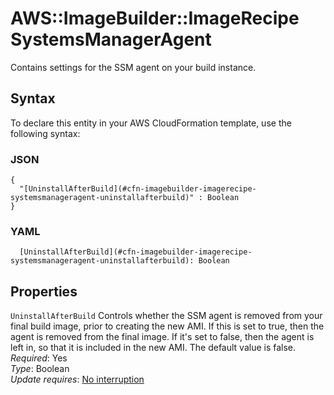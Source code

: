 # AWS::ImageBuilder::ImageRecipe SystemsManagerAgent<a name="aws-properties-imagebuilder-imagerecipe-systemsmanageragent"></a>

Contains settings for the SSM agent on your build instance\.

## Syntax<a name="aws-properties-imagebuilder-imagerecipe-systemsmanageragent-syntax"></a>

To declare this entity in your AWS CloudFormation template, use the following syntax:

### JSON<a name="aws-properties-imagebuilder-imagerecipe-systemsmanageragent-syntax.json"></a>

```
{
  "[UninstallAfterBuild](#cfn-imagebuilder-imagerecipe-systemsmanageragent-uninstallafterbuild)" : Boolean
}
```

### YAML<a name="aws-properties-imagebuilder-imagerecipe-systemsmanageragent-syntax.yaml"></a>

```
  [UninstallAfterBuild](#cfn-imagebuilder-imagerecipe-systemsmanageragent-uninstallafterbuild): Boolean
```

## Properties<a name="aws-properties-imagebuilder-imagerecipe-systemsmanageragent-properties"></a>

`UninstallAfterBuild`  <a name="cfn-imagebuilder-imagerecipe-systemsmanageragent-uninstallafterbuild"></a>
Controls whether the SSM agent is removed from your final build image, prior to creating the new AMI\. If this is set to true, then the agent is removed from the final image\. If it's set to false, then the agent is left in, so that it is included in the new AMI\. The default value is false\.  
*Required*: Yes  
*Type*: Boolean  
*Update requires*: [No interruption](https://docs.aws.amazon.com/AWSCloudFormation/latest/UserGuide/using-cfn-updating-stacks-update-behaviors.html#update-no-interrupt)
